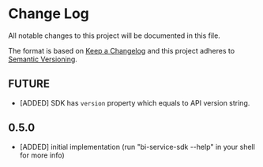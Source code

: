 # Change Log
All notable changes to this project will be documented in this file.

The format is based on [Keep a Changelog](http://keepachangelog.com/) 
and this project adheres to [Semantic Versioning](http://semver.org/).

## FUTURE

* [ADDED] SDK has `version` property which equals to API version string.

## 0.5.0

* [ADDED] initial implementation (run "bi-service-sdk --help" in your shell for more info)
